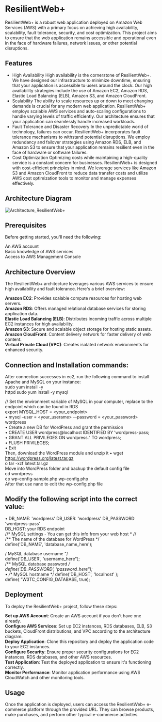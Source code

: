 
# ResilientWeb+

 
ResilientWeb+ is a robust web application deployed on Amazon Web Services (AWS) with a primary focus on achieving high availability, scalability, fault tolerance, security, and cost optimization. This project aims to ensure that the web application remains accessible and operational even in the face of hardware failures, network issues, or other potential disruptions.

## Features

-  High Availability
High availability is the cornerstone of ResilientWeb+. We have designed our infrastructure to minimize downtime, ensuring that your application is accessible to users around the clock. Our high availability strategies include the use of Amazon EC2, Amazon RDS, Elastic Load Balancing (ELB), Amazon S3, and Amazon CloudFront.
-  Scalability
The ability to scale resources up or down to meet changing demands is crucial for any modern web application. ResilientWeb+ employs scalable AWS services and auto-scaling configurations to handle varying levels of traffic efficiently. Our architecture ensures that your application can seamlessly handle increased workloads.
- Fault Tolerance and Disaster Recovery
In the unpredictable world of technology, failures can occur. ResilientWeb+ incorporates fault tolerance mechanisms to withstand potential disruptions. We employ redundancy and failover strategies using Amazon RDS, ELB, and Amazon S3 to ensure that your application remains resilient even in the face of hardware or software failures.
- Cost Optimization
Optimizing costs while maintaining a high-quality service is a constant concern for businesses. ResilientWeb+ is designed with cost-efficient principles in mind. We leverage services like Amazon S3 and Amazon CloudFront to reduce data transfer costs and utilize AWS cost optimization tools to monitor and manage expenses effectively.


## Architecture Diagram

![Architecture_ResilientWeb+](https://github.com/gitanushka/ResilientWeb-/assets/77441008/da9c7e9a-40d7-4bf2-8507-15cc49a4ac22)

## Prerequisites

Before getting started, you'll need the following: <br>

An AWS account <br> 
Basic knowledge of AWS services<br>
Access to AWS Management Console <br>

## Architecture Overview
The ResilientWeb+ architecture leverages various AWS services to ensure high availability and fault tolerance. Here's a brief overview:

**Amazon EC2**: Provides scalable compute resources for hosting web servers. <br>
**Amazon RDS**: Offers managed relational database services for storing application data. <br>
**Elastic Load Balancing (ELB)**: Distributes incoming traffic across multiple EC2 instances for high availability. <br>
**Amazon S3**: Secure and scalable object storage for hosting static assets. <br>
**Amazon CloudFront**: Content delivery network for faster delivery of web content. <br>
**Virtual Private Cloud (VPC)**: Creates isolated network environments for enhanced security.

## Connection and Installation commands:
After connection successes in ec2, run the following command to install Apache and MySQL on
your instance: <br>
sudo yum install -y <br>
httpd sudo yum install -y mysql <br>

// Set the environment variable of MySQL in your computer, replace to the endpoint which can be
found in RDS <br>
export MYSQL_HOST = <your_endpoint> <br>
• mysql –user = <your_userame> --password = <your_password> wordpress <br>
• Create a new DB for WordPress and grant the permission <br>
• CREATE USER wordpress@localhost IDENTIFIED BY 'wordpress-pass; <br>
• GRANT ALL PRIVILEGES ON wordpress." TO wordpress; <br>
• FLUSH PRIVILEGES; <br>
• Exit <br>
Then, download the WordPress module and unzip it
• wget https://wordpress.org/latest.tar.gz <br>
o tar -xzf latest.tar.gz <br>
Move into WordPress folder and backup the default config file <br>
cd wordpress <br>
cp wp-config-sample.php wp-config.php <br>
After that use nano to edit the wp-config.php file <br>

## Modify the following script into the correct value: <br>
• DB_NAME: 'wordpress' DB_USER: 'wordpress' DB_PASSWORD 'wordpress-pass' <br>
DB_HOST: your RDS endpoint <br>
//* MySQL settings - You can get this info from your web host * // <br>
/** The name of the database for WordPress */ <br>
define('DB_NAME', 'database_name_here'); <br>

/ MySQL database username "/ <br>
define('DB_USER', 'username_here"); <br>
/** MySQL database password */ <br>
define('DB_PASSWORD', 'password_here"); <br>
• /** MySQL hostname */ define('DB_HOST', 'localhost' ); <br>
define( "W3TC_CONFIG_DATABASE, true); <br>

## Deployment
To deploy the ResilientWeb+ project, follow these steps:

**Set up AWS Account**: Create an AWS account if you don't have one already. <br>
**Configure AWS Services**: Set up EC2 instances, RDS databases, ELB, S3 buckets, CloudFront distributions, and VPC according to the architecture diagram. <br>
**Deploy Application**: Clone this repository and deploy the application code to your EC2 instances. <br>
**Configure Security**: Ensure proper security configurations for EC2 instances, RDS databases, and other AWS resources. <br>
**Test Application**: Test the deployed application to ensure it's functioning correctly. <br>
**Monitor Performance**: Monitor application performance using AWS CloudWatch and other monitoring tools. 

## Usage
Once the application is deployed, users can access the ResilientWeb+ e-commerce platform through the provided URL. They can browse products, make purchases, and perform other typical e-commerce activities.
